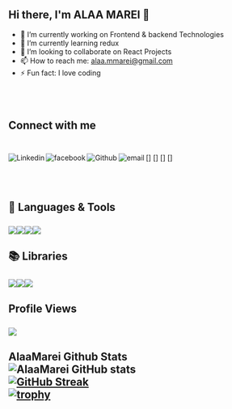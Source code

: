 ## Hi there, I'm ALAA MAREI 👋

- 🔭 I’m currently working on Frontend & backend  Technologies
- 🌱 I’m currently learning redux
- 👯 I’m looking to collaborate on React Projects
- 📫 How to reach me: alaa.mmarei@gmail.com
- ⚡ Fun fact: I love coding 

<br><br/>

## Connect with me <br><br/>

[<img align="left" alt="Linkedin" src="https://img.shields.io/badge/LinkedIn-0077B5?style=for-the-badge&logo=linkedin&logoColor=white" />]
[<img align="left" alt="facebook" src="https://img.shields.io/badge/facebook-1da1f2?style=for-the-badge&logo=facebook&logocolor=white" />]
[<img align="left" alt="Github" src="https://img.shields.io/badge/GitHub-100000?style=for-the-badge&logo=github&logoColor=white" />]
[<img align="left" alt="email" src="https://img.shields.io/badge/gmail-d14836?style=for-the-badge&logo=gmail&logocolor=white" />]

<br><br/>

## 🧰 Languages & Tools <br><br/>![](https://img.shields.io/badge/Markdown-000000?style=for-the-badge&logo=markdown&logoColor=white)![](https://img.shields.io/badge/JavaScript-F7DF1E?style=for-the-badge&logo=javascript&logoColor=black)![](https://img.shields.io/badge/HTML5-E34F26?style=for-the-badge&logo=html5&logoColor=white)![](https://img.shields.io/badge/CSS3-1572B6?style=for-the-badge&logo=css3&logoColor=white)


## 📚 Libraries <br><br/> ![](https://img.shields.io/badge/React-20232A?style=for-the-badge&logo=react&logoColor=61DAFB)![](https://img.shields.io/badge/Bootstrap-563D7C?style=for-the-badge&logo=bootstrap&logoColor=white)![](https://img.shields.io/badge/React_Router-CA4245?style=for-the-badge&logo=react-router&logoColor=white)

## Profile Views <br><br/> <img src="https://profile-counter.glitch.me/AlaaMarei/count.svg">

## AlaaMarei Github Stats <br> ![AlaaMarei GitHub stats](https://github-readme-stats.vercel.app/api?username=AlaaMarei&count_private=true&show_icons=true&theme=dark)<br>[![GitHub Streak](https://github-readme-streak-stats.herokuapp.com/?user=AlaaMarei&theme=radical)](https://git.io/streak-stats)​<br>[![trophy](https://github-profile-trophy.vercel.app/?username=AlaaMarei)](https://github.com/ryo-ma/github-profile-trophy)



